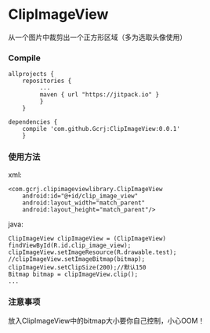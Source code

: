 # ClipImageView
从一个图片中裁剪出一个正方形区域（多为选取头像使用）
### Compile
```
allprojects {
    repositories {
         ...
         maven { url "https://jitpack.io" }
         }
    }
```
```
dependencies {
    compile 'com.github.Gcrj:ClipImageView:0.0.1'
    }
```

### 使用方法
xml:
```
<com.gcrj.clipimageviewlibrary.ClipImageView
    android:id="@+id/clip_image_view"
    android:layout_width="match_parent"
    android:layout_height="match_parent"/>
```

java:
```
ClipImageView clipImageView = (ClipImageView) findViewById(R.id.clip_image_view);
clipImageView.setImageResource(R.drawable.test);
//clipImageView.setImageBitmap(bitmap);
clipImageView.setClipSize(200);//默认150
Bitmap bitmap = clipImageView.clip();
...
 ```

### 注意事项
放入ClipImageView中的bitmap大小要你自己控制，小心OOM！